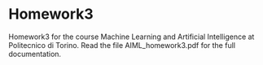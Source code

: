 # Homework3
Homework3 for the course Machine Learning and Artificial Intelligence at Politecnico di Torino. Read the file AIML_homework3.pdf for the full documentation.
